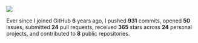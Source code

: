 ![](https://github.com/beucismis/beucismis/assets/40023234/e092789a-a89c-4c8c-baa8-2ddbe8ce9548)

Ever since I joined GitHub **6** years ago, I pushed **931** commits, opened **50** issues, submitted **24** pull requests, received **365** stars across **24** personal projects, and contributed to **8** public repositories.
